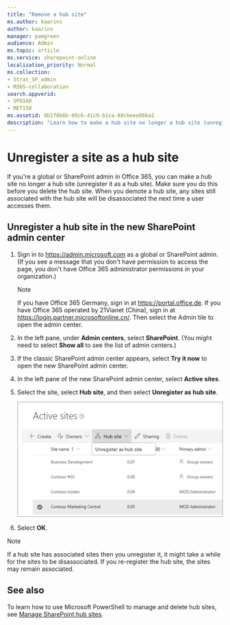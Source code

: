 ```yaml
---
title: "Remove a hub site"
ms.author: kaarins
author: kaarins
manager: pamgreen
audience: Admin
ms.topic: article
ms.service: sharepoint-online
localization_priority: Normal
ms.collection:  
- Strat_SP_admin
- M365-collaboration
search.appverid:
- SPO160
- MET150
ms.assetid: 8b1f8b6b-09c6-41c9-b1ca-88cbeee86ba2
description: "Learn how to make a hub site no longer a hub site (unregister it as a hub site)"
---
```


# Unregister a site as a hub site

If you're a global or SharePoint admin in Office 365, you can make a hub site no longer a hub site (unregister it as a hub site). Make sure you do this before you delete the hub site. When you demote a hub site, any sites still associated with the hub site will be disassociated the next time a user accesses them.
  
## Unregister a hub site in the new SharePoint admin center 

1. Sign in to https://admin.microsoft.com as a global or SharePoint admin. (If you see a message that you don't have permission to access the page, you don't have Office 365 administrator permissions in your organization.)
    
    > [!NOTE]
    > If you have Office 365 Germany, sign in at https://portal.office.de. If you have Office 365 operated by 21Vianet (China), sign in at https://login.partner.microsoftonline.cn/. Then select the Admin tile to open the admin center.  
    
2. In the left pane, under **Admin centers**, select **SharePoint**. (You might need to select **Show all** to see the list of admin centers.) 

3. If the classic SharePoint admin center appears, select **Try it now** to open the new SharePoint admin center. 

4. In the left pane of the new SharePoint admin center, select **Active sites**.

5. Select the site, select **Hub site**, and then select **Unregister as hub site**. 

    ![Unregistering a hub site](media/unregister-hub-site.png)

6. Select **OK**.  

> [!NOTE]
> If a hub site has associated sites then you unregister it, it might take a while for the sites to be disassociated. If you re-register the hub site, the sites may remain associated.

## See also

To learn how to use Microsoft PowerShell to manage and delete hub sites, see [Manage SharePoint hub sites](/sharepoint/dev/features/hub-site/hub-site-powershell).

